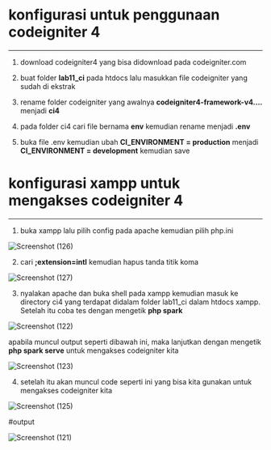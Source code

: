 # konfigurasi untuk penggunaan codeigniter 4

---

1. download codeigniter4 yang bisa didownload pada codeigniter.com

2. buat folder **lab11_ci** pada htdocs lalu masukkan file codeigniter yang sudah di ekstrak

3. rename folder codeigniter yang awalnya **codeigniter4-framework-v4....** menjadi **ci4**

4. pada folder ci4 cari file bernama **env** kemudian rename menjadi **.env**

5. buka file .env kemudian ubah **CI_ENVIRONMENT = production** menjadi **CI_ENVIRONMENT = development** kemudian save

# konfigurasi xampp untuk mengakses codeigniter 4

---

1. buka xampp lalu pilih config pada apache kemudian pilih php.ini

![Screenshot (126)](https://github.com/Pyatamaa/lab7web/assets/92738041/7f198849-31ab-40ea-8b37-57f258de57f1)

2. cari **;extension=intl** kemudian hapus tanda titik koma

![Screenshot (127)](https://github.com/Pyatamaa/lab7web/assets/92738041/354aaa17-ccaf-443c-bddf-8908e5d7fe5b)

3. nyalakan apache dan buka shell pada xampp kemudian masuk ke directory ci4 yang terdapat didalam folder lab11_ci dalam htdocs xampp. Setelah itu coba tes dengan mengetik **php spark**

![Screenshot (122)](https://github.com/Pyatamaa/lab7web/assets/92738041/dae14e87-7b53-46cf-b89d-915bb5032f04)

apabila muncul output seperti dibawah ini, maka lanjutkan dengan mengetik **php spark serve** untuk mengakses codeigniter kita

![Screenshot (123)](https://github.com/Pyatamaa/lab7web/assets/92738041/6644ce77-8393-4310-b848-8ba8e226a094)

4. setelah itu akan muncul code seperti ini yang bisa kita gunakan untuk mengakses codeigniter kita

![Screenshot (125)](https://github.com/Pyatamaa/lab7web/assets/92738041/bc236c8b-06d7-489f-9bd3-60377ef97eb1)

#output

![Screenshot (121)](https://github.com/Pyatamaa/lab7web/assets/92738041/2766ba54-326d-42e0-8031-42ac00937c05)

